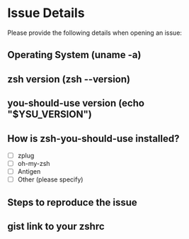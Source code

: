 # Issue Details
Please provide the following details when opening an issue:
## Operating System (uname -a)
## zsh version (zsh --version)
## you-should-use version (echo "$YSU_VERSION")
## How is zsh-you-should-use installed?
- [ ] zplug
- [ ] oh-my-zsh
- [ ] Antigen
- [ ] Other (please specify)
## Steps to reproduce the issue
## gist link to your zshrc
